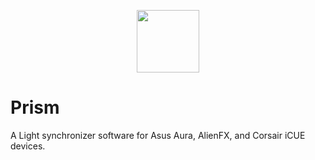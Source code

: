 
<p align="center">
  <img height="100" src="https://github.com/StrykeDev/package-bixel-suite/blob/master/sw-wpf-cs-bixel-prism/Prism/Resources/Icons/Icon_Prism_x256.png">
</p>

# Prism

A Light synchronizer software for Asus Aura, AlienFX, and Corsair iCUE devices.
